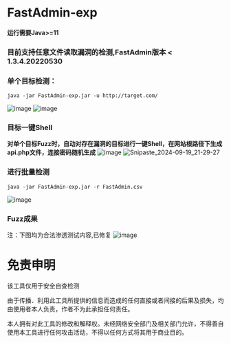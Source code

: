 # FastAdmin-exp
**运行需要Java>=11**
### 目前支持任意文件读取漏洞的检测,FastAdmin版本 < 1.3.4.20220530
### 单个目标检测：
```shell
java -jar FastAdmin-exp.jar -u http://target.com/
```
![image](https://github.com/user-attachments/assets/d333cb67-a379-4f41-87b2-944c531b0494)
![image](https://github.com/user-attachments/assets/c26e1855-022b-4f65-a0c5-5d4422085959)
### 目标一键Shell
**对单个目标Fuzz时，自动对存在漏洞的目标进行一键Shell，在网站根路径下生成api.php文件，连接密码随机生成**
![image](https://github.com/user-attachments/assets/26711f47-6965-4c5b-a9f0-0a9c6d684cef)
![Snipaste_2024-09-19_21-29-27](https://github.com/user-attachments/assets/2b672fcc-2cb3-4a29-a1be-f289da4239c9)
### 进行批量检测
```shell
java -jar FastAdmin-exp.jar -r FastAdmin.csv
```
![image](https://github.com/user-attachments/assets/d7fa9ff7-66fa-4544-ae60-861ef031319a)

### Fuzz成果
注：下图均为合法渗透测试内容,已修复
![image](https://github.com/user-attachments/assets/b20745a6-6a89-4b2a-ab91-aac870807d38)

# 免责申明
该工具仅用于安全自查检测

由于传播、利用此工具所提供的信息而造成的任何直接或者间接的后果及损失，均由使用者本人负责，作者不为此承担任何责任。

本人拥有对此工具的修改和解释权。未经网络安全部门及相关部门允许，不得善自使用本工具进行任何攻击活动，不得以任何方式将其用于商业目的。
